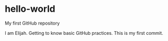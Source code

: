 # hello-world
My first GitHub repository

I am Elijah. Getting to know basic GitHub practices. This is my first commit. 
